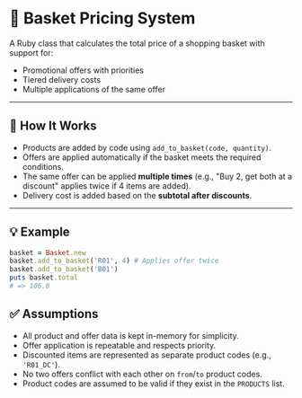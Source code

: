 # 🛒 Basket Pricing System

A Ruby class that calculates the total price of a shopping basket with support for:

- Promotional offers with priorities
- Tiered delivery costs
- Multiple applications of the same offer

---

## 🔧 How It Works

- Products are added by code using `add_to_basket(code, quantity)`.
- Offers are applied automatically if the basket meets the required conditions.
- The same offer can be applied **multiple times** (e.g., "Buy 2, get both at a discount" applies twice if 4 items are added).
- Delivery cost is added based on the **subtotal after discounts**.

---

## 💡 Example

```ruby
basket = Basket.new
basket.add_to_basket('R01', 4) # Applies offer twice
basket.add_to_basket('B01')
puts basket.total
# => 106.8
```

## ✅ Assumptions

- All product and offer data is kept in-memory for simplicity.
- Offer application is repeatable and respects priority.
- Discounted items are represented as separate product codes (e.g., `'R01_DC'`).
- No two offers conflict with each other on `from`/`to` product codes.
- Product codes are assumed to be valid if they exist in the `PRODUCTS` list.
